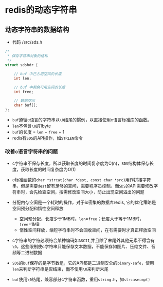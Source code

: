 # redis的动态字符串

## 动态字符串的数据结构

- 代码 /src/sds.h

```c
/*
 * 保存字符串对象的结构
 */
struct sdshdr {
    
    // buf 中已占用空间的长度
    int len;

    // buf 中剩余可用空间的长度
    int free;

    // 数据空间
    char buf[];
};
```

- `buf`遵循c语言的字符串以`\0`结尾的惯例，以直接使用c语言标准库的函数。
- `len`不包含`\0`的1byte
- `buf`的长度 = `len` + `free` + 1
- redis有`SDS`的API操作，如`STRLEN`命令

### 改善c语言字符串的问题

- c字符串不保存长度，所以获取长度的时间复杂度为O(n)，`SDS`结构体保存长度，获取长度的时间复杂度为O(1)
- c标准函数的`char *strcat(char *dest, const char *src)`用作拼接字符串，但是需要`dest`留有足够的空间，需要程序员控制。而`SDS`的API需要修改字符串时，会先检查空间，按需修改空间大小，防止出现空间溢出的问题
- 分配内存空间是一个耗时的操作，对于io密集的数据库redis, 它的优化策略是空间预分配和惰性空间释放
    + 空间预分配，长度少于1MB时，`len`=`free`；长度大于等于1MB时，`free`=1MB
    + 惰性空间释放，缩短字符串时不会回收空间，在有需要时才真正释放空间

- c字符串的字符必须符合某种编码如`ASCII`,并且除了末尾外其他元素不得含有`\0`，这些限制使c字符串只能保存文本数据，不能保存如图片、压缩文件、音频等二进制数据
- `SDS`的`buf`保存的是字节数组，它的API都是二进制安全的`binary-safe`，使用`len`来判断字符串是否结束，而不使用`\0`来判断末尾
- `buf`使用`\0`结尾，兼容部分c字符串函数，重用`string.h`，如`strcasecmp()`